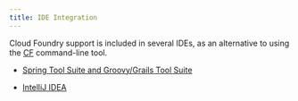 ```yaml
---
title: IDE Integration
---
```


Cloud Foundry support is included in several IDEs, as an alternative to using the [CF](/docs/using/managing-apps/cf/index.html) command-line tool. 

* [Spring Tool Suite and Groovy/Grails Tool Suite](./sts.html)

* [IntelliJ IDEA](./intellij.html)
